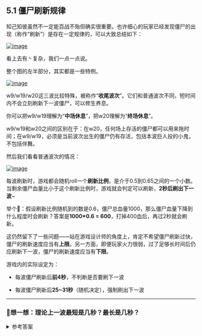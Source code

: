 ## 5.1 僵尸刷新规律

 

知己知彼虽然不一定能百战不殆但确实很重要。也许细心的玩家已经发现僵尸的出现（称作“刷新”）是存在一定规律的，可以大致总结如下：

 

[![image](https://forum.crescb.com/wp-content/uploads/wpforo/attachments/2/thumbnail/287-image.png)](https://forum.crescb.com/wp-content/uploads/wpforo/attachments/2/287-image.png)



 

看上去有丶复杂，我们一点一点说。

 

整个图的左半部分，其实都是一些特例。

 

[![image](https://forum.crescb.com/wp-content/uploads/wpforo/attachments/2/thumbnail/288-image.png)](https://forum.crescb.com/wp-content/uploads/wpforo/attachments/2/288-image.png)



 

w9/w19/w20这三波比较特殊，被称作“**收尾波次**”。它们和普通波次不同，短时间内不会立刻刷新下一波僵尸，可以修生养息。

 

你可以把w9/w19理解为“**中场休息**”，把w20理解为“**终场休息**”。

 

w9/w19和w20之间的区别在于：在w20，任何场上存活的僵尸都可以用来拖时间；在w9/w19，必须是当前波次出生的僵尸仍有存活，包括本波巨人投的小鬼，不包括伴舞。

 

然后我们看看普通波次的情况：

 

[![image](https://forum.crescb.com/wp-content/uploads/wpforo/attachments/2/thumbnail/289-image.png)](https://forum.crescb.com/wp-content/uploads/wpforo/attachments/2/289-image.png)



 

每波刷新时，游戏都会随机roll一个**刷新比例**，是介于0.5到0.65之间的一个小数。当剩余僵尸血量比小于这个刷新比例时，游戏就会判定可以刷新，**2秒后刷出下一波**~

 

举个🌰：假设刷新比例随机到的数是0.6，僵尸总血量1000，那么僵尸血量下降到什么程度时会刷新？答案是**1000\*0.6 = 600**，打掉400血后，再过2秒就会刷新。

 

这仍然留下了一些问题——站在游戏设计师的角度上，肯定不希望僵尸刷新过快，僵尸的刷新速度应当有**上限**。另一方面，即便玩家火力很弱，过了足够长时间后仍应刷新下一波，僵尸的刷新速度应当有**下限**。

 

游戏内的实际设定为：

- 每波僵尸刷新后**前4秒**，不判断是否要刷下一波

- 每波僵尸刷新后**25~31秒**（随机决定），强制刷出下一波

---

### 🤔想一想：理论上一波最短是几秒？最长是几秒？
<details>
<summary>参考答案</summary>
<br>1） 每一波<b>最短为6秒</b>，因为前4秒不判断刷新，而从判断可以刷新到实际刷新有2秒，因此最短也有 4+2 = 6秒。<br><br>2） 每一波<b>最长为31秒</b>，前提是运气够好，roll到了最高的上限值=。=<br>点很背的话，能确保的最长长度是25秒😒
</details>


